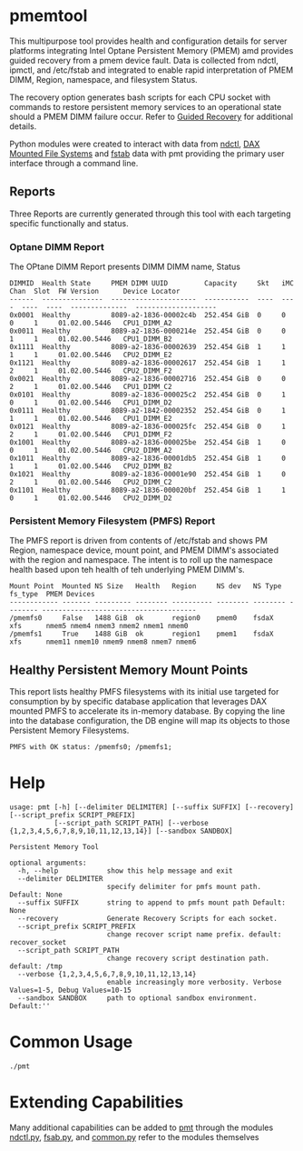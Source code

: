 # pmemtool
This multipurpose tool provides health and configuration details for server platforms integrating 
Intel Optane Persistent Memory (PMEM) amd provides guided recovery from a pmem device fault.
Data is collected from ndctl, ipmctl,  and /etc/fstab and  integrated to enable rapid interpretation
of PMEM DIMM, Region, namespace, and filesystem Status.

The recovery option generates bash scripts for each CPU socket with commands to restore persistent memory services
to an operational state should a PMEM DIMM failure occur.  Refer to [Guided Recovery](Guided_Recovery.md) for additional
details.

Python modules were created to interact with data from [ndctl](https://docs.pmem.io/ndctl-user-guide/), [DAX Mounted File Systems](https://www.kernel.org/doc/Documentation/filesystems/dax.txt) and [fstab](https://en.wikipedia.org/wiki/Fstab) data with pmt
providing the primary user interface through a command line.

## Reports
Three Reports are currently generated through this tool with each targeting specific functionally and status.

### Optane DIMM Report
The OPtane DIMM Report presents DIMM DIMM name, Status

```
DIMMID  Health State     PMEM DIMM UUID         Capacity     Skt   iMC   Chan  Slot  FW Version      Device Locator
------  ---------------  ---------------------  -----------  ----  ----  ----  ----  --------------  --------------------
0x0001  Healthy          8089-a2-1836-00002c4b  252.454 GiB  0     0     0     1     01.02.00.5446   CPU1_DIMM_A2
0x0011  Healthy          8089-a2-1836-0000214e  252.454 GiB  0     0     1     1     01.02.00.5446   CPU1_DIMM_B2
0x1111  Healthy          8089-a2-1836-00002639  252.454 GiB  1     1     1     1     01.02.00.5446   CPU2_DIMM_E2
0x1121  Healthy          8089-a2-1836-00002617  252.454 GiB  1     1     2     1     01.02.00.5446   CPU2_DIMM_F2
0x0021  Healthy          8089-a2-1836-00002716  252.454 GiB  0     0     2     1     01.02.00.5446   CPU1_DIMM_C2
0x0101  Healthy          8089-a2-1836-000025c2  252.454 GiB  0     1     0     1     01.02.00.5446   CPU1_DIMM_D2
0x0111  Healthy          8089-a2-1842-00002352  252.454 GiB  0     1     1     1     01.02.00.5446   CPU1_DIMM_E2
0x0121  Healthy          8089-a2-1836-000025fc  252.454 GiB  0     1     2     1     01.02.00.5446   CPU1_DIMM_F2
0x1001  Healthy          8089-a2-1836-000025be  252.454 GiB  1     0     0     1     01.02.00.5446   CPU2_DIMM_A2
0x1011  Healthy          8089-a2-1836-00001db5  252.454 GiB  1     0     1     1     01.02.00.5446   CPU2_DIMM_B2
0x1021  Healthy          8089-a2-1836-00001e90  252.454 GiB  1     0     2     1     01.02.00.5446   CPU2_DIMM_C2
0x1101  Healthy          8089-a2-1836-000020bf  252.454 GiB  1     1     0     1     01.02.00.5446   CPU2_DIMM_D2
```

### Persistent Memory Filesystem (PMFS) Report

The PMFS report is driven from contents of /etc/fstab and shows PM Region, namespace device, mount point, and 
PMEM DIMM's associated with the region and namespace.  The intent is to roll up the namespace health based upon
teh health of teh underlying PMEM DIMM's.
```
Mount Point  Mounted NS Size   Health   Region     NS dev   NS Type  fs_type  PMEM Devices
------------ ------- --------- -------- ---------- -------- -------- -------- --------------------------------------
/pmemfs0     False   1488 GiB  ok       region0    pmem0    fsdaX    xfs      nmem5 nmem4 nmem3 nmem2 nmem1 nmem0
/pmemfs1     True    1488 GiB  ok       region1    pmem1    fsdaX    xfs      nmem11 nmem10 nmem9 nmem8 nmem7 nmem6
```
## Healthy Persistent Memory Mount Points
This report lists healthy PMFS filesystems with its initial use targeted for consumption by by specific database
 application that leverages DAX mounted PMFS to accelerate its in-memory database.  By copying the line into
 the database configuration, the DB engine will map its objects to those Persistent Memory Filesystems.
```buildoutcfg
PMFS with OK status: /pmemfs0; /pmemfs1;
```
# Help
```buildoutcfg
usage: pmt [-h] [--delimiter DELIMITER] [--suffix SUFFIX] [--recovery] [--script_prefix SCRIPT_PREFIX]
           [--script_path SCRIPT_PATH] [--verbose {1,2,3,4,5,6,7,8,9,10,11,12,13,14}] [--sandbox SANDBOX]

Persistent Memory Tool

optional arguments:
  -h, --help            show this help message and exit
  --delimiter DELIMITER
                        specify delimiter for pmfs mount path. Default: None
  --suffix SUFFIX       string to append to pmfs mount path Default: None
  --recovery            Generate Recovery Scripts for each socket.
  --script_prefix SCRIPT_PREFIX
                        change recover script name prefix. default: recover_socket
  --script_path SCRIPT_PATH
                        change recovery script destination path. default: /tmp
  --verbose {1,2,3,4,5,6,7,8,9,10,11,12,13,14}
                        enable increasingly more verbosity. Verbose Values=1-5, Debug Values=10-15
  --sandbox SANDBOX     path to optional sandbox environment. Default:''
```
# Common Usage
```./pmt```
# Extending Capabilities
Many additional capabilities can be added to [pmt](./pmt) through the modules [ndctl.py](./ndctl.py), [fsab.py](./fstab.py), and [common.py](./common.py)
refer to the modules themselves
  

